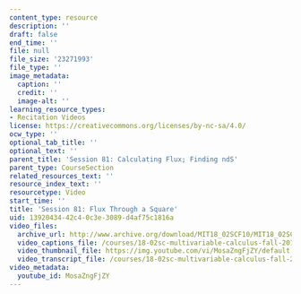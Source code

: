 ```yaml
---
content_type: resource
description: ''
draft: false
end_time: ''
file: null
file_size: '23271993'
file_type: ''
image_metadata:
  caption: ''
  credit: ''
  image-alt: ''
learning_resource_types:
- Recitation Videos
license: https://creativecommons.org/licenses/by-nc-sa/4.0/
ocw_type: ''
optional_tab_title: ''
optional_text: ''
parent_title: 'Session 81: Calculating Flux; Finding ndS'
parent_type: CourseSection
related_resources_text: ''
resource_index_text: ''
resourcetype: Video
start_time: ''
title: 'Session 81: Flux Through a Square'
uid: 13920434-42c4-0c3e-3089-d4af75c1816a
video_files:
  archive_url: http://www.archive.org/download/MIT18_02SCF10/MIT18_02SCF10Rec_57_300k.mp4
  video_captions_file: /courses/18-02sc-multivariable-calculus-fall-2010/d10ca0f266bd501087dc03ba2c7b2bab_MosaZngFjZY.vtt
  video_thumbnail_file: https://img.youtube.com/vi/MosaZngFjZY/default.jpg
  video_transcript_file: /courses/18-02sc-multivariable-calculus-fall-2010/6d179d2759a1375c51467f4dc498ad4c_MosaZngFjZY.pdf
video_metadata:
  youtube_id: MosaZngFjZY
---
```

